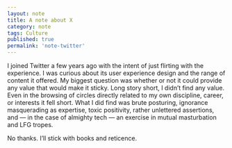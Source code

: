 ```yaml
---
layout: note
title: A note about X
category: note
tags: Culture
published: true
permalink: 'note-twitter'
---
```


<article>
<p>I joined Twitter a few years ago with the intent of just flirting with the experience. I was curious about its user experience design and the range of content it offered. My biggest question was whether or not it could provide any value that would make it sticky. Long story short, I didn’t find any value. Even in the browsing of circles directly related to my own discipline, career, or interests it fell short. What I did find was brute posturing, ignorance masquerading as expertise, toxic positivity, rather unlettered assertions, and — in the case of almighty tech — an exercise in mutual masturbation and LFG tropes.</p>

<p>No thanks. I’ll stick with books and reticence.</p>
</article>